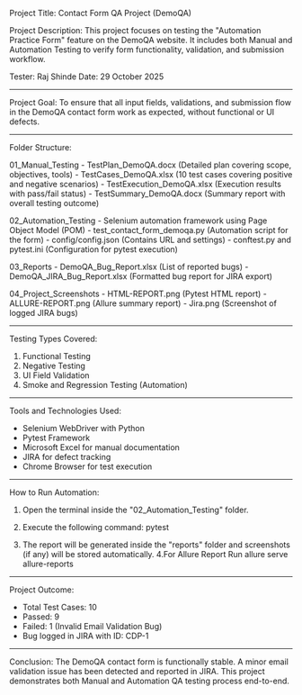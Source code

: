 Project Title: Contact Form QA Project (DemoQA)

Project Description:
This project focuses on testing the "Automation Practice Form" feature on the DemoQA website.
It includes both Manual and Automation Testing to verify form functionality, validation,
and submission workflow.

Tester: Raj Shinde
Date: 29 October 2025

--------------------------------------------------
Project Goal:
To ensure that all input fields, validations, and submission flow in the DemoQA contact form
work as expected, without functional or UI defects.

--------------------------------------------------
Folder Structure:

01_Manual_Testing
    - TestPlan_DemoQA.docx         (Detailed plan covering scope, objectives, tools)
    - TestCases_DemoQA.xlsx        (10 test cases covering positive and negative scenarios)
    - TestExecution_DemoQA.xlsx    (Execution results with pass/fail status)
    - TestSummary_DemoQA.docx      (Summary report with overall testing outcome)

02_Automation_Testing
    - Selenium automation framework using Page Object Model (POM)
    - test_contact_form_demoqa.py  (Automation script for the form)
    - config/config.json            (Contains URL and settings)
    - conftest.py and pytest.ini    (Configuration for pytest execution)

03_Reports
    - DemoQA_Bug_Report.xlsx        (List of reported bugs)
    - DemoQA_JIRA_Bug_Report.xlsx   (Formatted bug report for JIRA export)

04_Project_Screenshots
    - HTML-REPORT.png               (Pytest HTML report)
    - ALLURE-REPORT.png             (Allure summary report)
    - Jira.png                      (Screenshot of logged JIRA bugs)

--------------------------------------------------
Testing Types Covered:
1. Functional Testing
2. Negative Testing
3. UI Field Validation
4. Smoke and Regression Testing (Automation)

--------------------------------------------------
Tools and Technologies Used:
- Selenium WebDriver with Python
- Pytest Framework
- Microsoft Excel for manual documentation
- JIRA for defect tracking
- Chrome Browser for test execution

--------------------------------------------------
How to Run Automation:
1. Open the terminal inside the "02_Automation_Testing" folder.
2. Execute the following command:
       pytest 

3. The report will be generated inside the "reports" folder and screenshots (if any) will be stored automatically.
4.For Allure Report Run 
        allure serve allure-reports

--------------------------------------------------
Project Outcome:
- Total Test Cases: 10
- Passed: 9
- Failed: 1 (Invalid Email Validation Bug)
- Bug logged in JIRA with ID: CDP-1

--------------------------------------------------
Conclusion:
The DemoQA contact form is functionally stable.
A minor email validation issue has been detected and reported in JIRA.
This project demonstrates both Manual and Automation QA testing process end-to-end.
